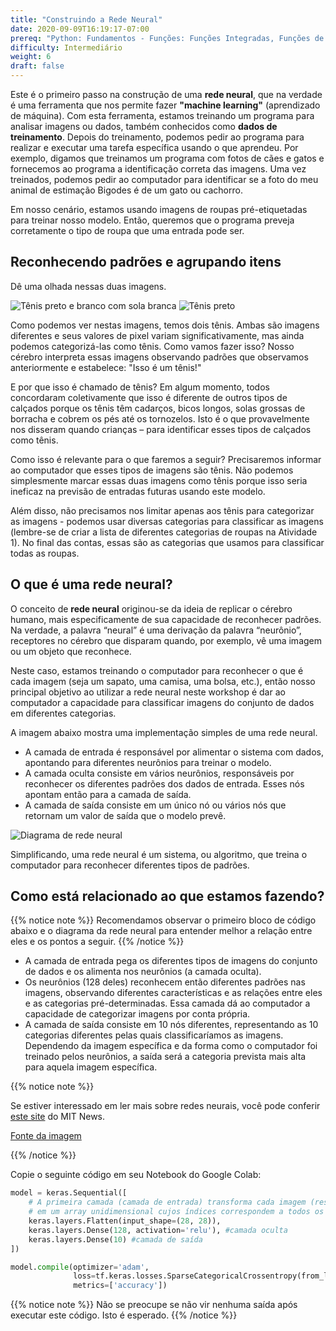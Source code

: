 ```yaml
---
title: "Construindo a Rede Neural"
date: 2020-09-09T16:19:17-07:00
prereq: "Python: Fundamentos - Funções: Funções Integradas, Funções de Bibliotecas; Tipos de Dados – Strings, Números, Leitura do Console; Estruturas de Dados - Listas, Tuplas, Conjuntos"
difficulty: Intermediário
weight: 6
draft: false
---
```


Este é o primeiro passo na construção de uma **rede neural**, que na verdade é uma ferramenta que nos permite fazer **"machine learning"** (aprendizado de máquina). Com esta ferramenta, estamos treinando um programa para analisar imagens ou dados, também conhecidos como **dados de treinamento**.
Depois do treinamento, podemos pedir ao programa para realizar e executar uma tarefa específica usando o que aprendeu. Por exemplo, digamos que treinamos um programa com fotos de cães e gatos e fornecemos ao programa a identificação correta das imagens. Uma vez treinados, podemos pedir ao computador para identificar se a foto do meu animal de estimação Bigodes é de um gato ou cachorro.

Em nosso cenário, estamos usando imagens de roupas pré-etiquetadas para treinar nosso modelo. Então, queremos que o programa preveja corretamente o tipo de roupa que uma entrada pode ser.

## Reconhecendo padrões e agrupando itens

Dê uma olhada nessas duas imagens.

![Tênis preto e branco com sola branca](../media/NN_sneaker_ex1.png)
![Tênis preto](../media/NN_sneaker_ex2.png)

Como podemos ver nestas imagens, temos dois tênis. Ambas são imagens diferentes e seus valores de pixel variam significativamente, mas ainda podemos categorizá-las como tênis. Como vamos fazer isso? Nosso cérebro interpreta essas imagens observando padrões que observamos anteriormente e estabelece: "Isso é um tênis!"

E por que isso é chamado de tênis? Em algum momento, todos concordaram coletivamente que isso é diferente de outros tipos de calçados porque os tênis têm cadarços, bicos longos, solas grossas de borracha e cobrem os pés até os tornozelos. Isto é o que provavelmente nos disseram quando crianças – para identificar esses tipos de calçados como tênis.

Como isso é relevante para o que faremos a seguir? Precisaremos informar ao computador que esses tipos de imagens são tênis. Não podemos simplesmente marcar essas duas imagens como tênis porque isso seria ineficaz na previsão de entradas futuras usando este modelo.

Além disso, não precisamos nos limitar apenas aos tênis para categorizar as imagens - podemos usar diversas categorias para classificar as imagens (lembre-se de criar a lista de diferentes categorias de roupas na Atividade 1). No final das contas, essas são as categorias que usamos para classificar todas as roupas.

## O que é uma rede neural?

O conceito de **rede neural** originou-se da ideia de replicar o cérebro humano, mais especificamente de sua capacidade de reconhecer padrões. Na verdade, a palavra “neural” é uma derivação da palavra “neurônio”, receptores no cérebro que disparam quando, por exemplo, vê uma imagem ou um objeto que reconhece.

Neste caso, estamos treinando o computador para reconhecer o que é cada imagem (seja um sapato, uma camisa, uma bolsa, etc.), então nosso principal objetivo ao utilizar a rede neural neste workshop é dar ao computador a capacidade para classificar imagens do conjunto de dados em diferentes categorias.

A imagem abaixo mostra uma implementação simples de uma rede neural.

- A camada de entrada é responsável por alimentar o sistema com dados, apontando para diferentes neurônios para treinar o modelo.
- A camada oculta consiste em vários neurônios, responsáveis ​​por reconhecer os diferentes padrões dos dados de entrada. Esses nós apontam então para a camada de saída.
- A camada de saída consiste em um único nó ou vários nós que retornam um valor de saída que o modelo prevê.

![Diagrama de rede neural](../media/neural_network.png)

Simplificando, uma rede neural é um sistema, ou algoritmo, que treina o computador para reconhecer diferentes tipos de padrões.

## Como está relacionado ao que estamos fazendo?

{{% notice note %}}
Recomendamos observar o primeiro bloco de código abaixo e o diagrama da rede neural para entender melhor a relação entre eles e os pontos a seguir.
{{% /notice %}}

- A camada de entrada pega os diferentes tipos de imagens do conjunto de dados e os alimenta nos neurônios (a camada oculta).
- Os neurônios (128 deles) reconhecem então diferentes padrões nas imagens, observando diferentes características e as relações entre eles e as categorias pré-determinadas. Essa camada dá ao computador a capacidade de categorizar imagens por conta própria.
- A camada de saída consiste em 10 nós diferentes, representando as 10 categorias diferentes pelas quais classificaríamos as imagens. Dependendo da imagem específica e da forma como o computador foi treinado pelos neurônios, a saída será a categoria prevista mais alta para aquela imagem específica.

{{% notice note %}}

Se estiver interessado em ler mais sobre redes neurais, você pode conferir <a href="https://news.mit.edu/2017/explained-neural-networks-deep-learning-0414" target="_blank"> este site</a> do MIT News.
 
<a href="https://en.wikipedia.org/wiki/Neural_network#/media/File:Neural_network_example.svg" target="_blank">Fonte da imagem</a>

{{% /notice %}}

Copie o seguinte código em seu Notebook do Google Colab:

```python
model = keras.Sequential([ 
    # A primeira camada (camada de entrada) transforma cada imagem (resolução é 28 x 28 pixels)
    # em um array unidimensional cujos índices correspondem a todos os pixels da imagem.
    keras.layers.Flatten(input_shape=(28, 28)), 
    keras.layers.Dense(128, activation='relu'), #camada oculta
    keras.layers.Dense(10) #camada de saída
])
```

```python
model.compile(optimizer='adam',
              loss=tf.keras.losses.SparseCategoricalCrossentropy(from_logits=True),
              metrics=['accuracy'])
```

{{% notice note %}}
Não se preocupe se não vir nenhuma saída após executar este código. Isto é esperado.
{{% /notice %}}